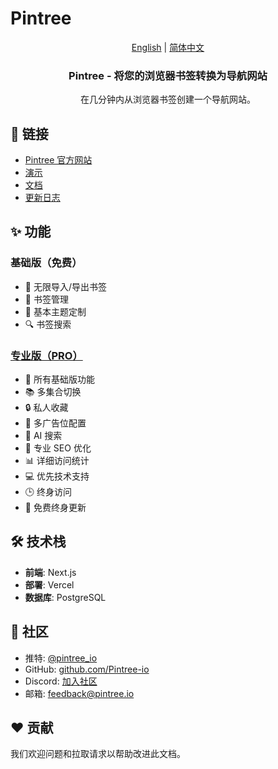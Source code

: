 # Pintree

<div align="center">

[English](./README.md) | [简体中文](./README-zh.md)

  <h3>Pintree - 将您的浏览器书签转换为导航网站</h3>
  <p>在几分钟内从浏览器书签创建一个导航网站。</p>
</div>

## 🔗 链接

- [Pintree 官方网站](https://pintree.io/zh)
- [演示](https://demo.pintree.io)
- [文档](https://docs.pintree.io)
- [更新日志](https://docs.pintree.io/zh/changelog)

## ✨ 功能

### 基础版（免费）
- 📑 无限导入/导出书签
- 📁 书签管理
- 🎨 基本主题定制
- 🔍 书签搜索

### [专业版（PRO）](https://www.pintree.io/zh#pricing)
- 📑 所有基础版功能
- 📚 多集合切换
- 🔒 私人收藏
- 📢 多广告位配置
- 🤖 AI 搜索
- 🎯 专业 SEO 优化
- 📊 详细访问统计
- 💻 优先技术支持
- 🕒 终身访问
- 🔄 免费终身更新

## 🛠️ 技术栈

- **前端**: Next.js
- **部署**: Vercel
- **数据库**: PostgreSQL

## 👥 社区

- 推特: [@pintree_io](https://twitter.com/pintree_io)
- GitHub: [github.com/Pintree-io](https://github.com/Pintree-io)
- Discord: [加入社区](https://discord.gg/gJTrkHFg)
- 邮箱: feedback@pintree.io

## ❤️ 贡献

我们欢迎问题和拉取请求以帮助改进此文档。